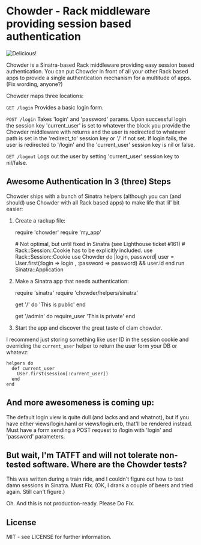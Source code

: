 # Chowder - Rack middleware providing session based authentication

![Delicious!](http://cucinatestarossa.blogs.com/photos/uncategorized/hogisland_clamchowder.gif)

Chowder is a Sinatra-based Rack middleware providing easy session based
authentication. You can put Chowder in front of all your other Rack based apps
to provide a single authentication mechanism for a multitude of apps. (Fix
wording, anyone?)

Chowder maps three locations:

`GET /login`
  Provides a basic login form.

`POST /login`
  Takes 'login' and 'password' params.
  Upon successful login the session key 'current_user' is set to whatever
  the block you provide the Chowder middleware with returns and the user is
  redirected to whatever path is set in the 'redirect_to' session key or  '/'
  if not set. If login fails, the user is redirected to '/login' and the
  'current_user' session key is nil or false.

`GET /logout`
  Logs out the user by setting 'current_user' session key to nil/false.

## Awesome Authentication In 3 (three) Steps
Chowder ships with a bunch of Sinatra helpers (although you can (and should)
use Chowder with all Rack based apps) to make life that lil' bit easier:

1. Create a rackup file:

    require 'chowder'
    require 'my_app'
    
    \# Not optimal, but until fixed in Sinatra (see Lighthouse ticket #161)
    \# Rack::Session::Cookie has to be explicitly included.
    use Rack::Session::Cookie 
    use Chowder do |login, password|
      user = User.first(:login => login , :password => password) && user.id
    end
    run Sinatra::Application

2. Make a Sinatra app that needs authentication:

    require 'sinatra'
    require 'chowder/helpers/sinatra'

    get '/' do
      'This is public'
    end

    get '/admin' do
      require_user
      'This is private'
    end

3. Start the app and discover the great taste of clam chowder.

I recommend just storing something like user ID in the session cookie and
overriding the `current_user` helper to return the user form your DB or
whatevz:

    helpers do
      def current_user
        User.first(session[:current_user])
      end
    end

## And more awesomeness is coming up:
The default login view is quite dull (and lacks <html> and <body> and whatnot),
but if you have either views/login.haml or views/login.erb, that'll be rendered
instead. Must have a form sending a POST request to /login with 'login' and 
'password' parameters.

## But wait, I'm TATFT and will not tolerate non-tested software. Where are the Chowder tests?
This was written during a train ride, and I couldn't figure out how to test
damn sessions in Sinatra. Must Fix. (OK, I drank a couple of beers and tried
again. Still can't figure.)

Oh. And this is not production-ready. Please Do Fix.

## License
MIT - see LICENSE for further information.

